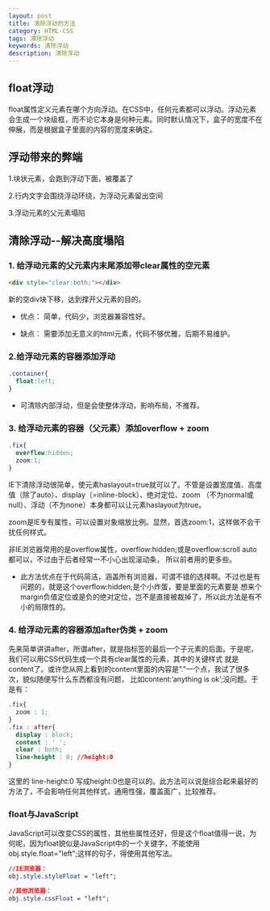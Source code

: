 ```yaml
---
layout: post
title: 清除浮动的方法
category: HTML-CSS
tags: 清除浮动
keywords: 清除浮动
description: 清除浮动
---
```


## float浮动
float属性定义元素在哪个方向浮动。在CSS中，任何元素都可以浮动。浮动元素会生成一个块级框，而不论它本身是何种元素。同时默认情况下，盒子的宽度不在伸展，而是根据盒子里面的内容的宽度来确定。

## 浮动带来的弊端
1.块状元素，会跑到浮动下面，被覆盖了

2.行内文字会围绕浮动环绕，为浮动元素留出空间

3.浮动元素的父元素塌陷


##  清除浮动--解决高度塌陷
### 1. 给浮动元素的父元素内末尾添加带clear属性的空元素
```html
<div style="clear:both;"></div>
```
新的空div块下移，达到撑开父元素的目的。

- 优点：
简单，代码少，浏览器兼容性好。

- 缺点：
需要添加无意义的html元素，代码不够优雅，后期不易维护。


### 2.给浮动元素的容器添加浮动
```css
.container{
  float:left;
}
```
- 可清除内部浮动，但是会使整体浮动，影响布局，不推荐。

### 3. 给浮动元素的容器（父元素）添加overflow + zoom
```css
.fix{
  overflow:hidden; 
  zoom:1;
}
```

IE下清除浮动很简单，使元素haslayout=true就可以了。不管是设置宽度值、高度值（除了auto）、display（=inline-block）、绝对定位、zoom
（不为normal或null）、浮动（不为none）本身都可以让元素haslayout为true。

zoom是IE专有属性，可以设置对象缩放比例。显然，首选zoom:1，这样做不会干扰任何样式。

非IE浏览器常用的是overflow属性，overflow:hidden;或是overflow:scroll auto都可以，不过由于后者经常一不小心出现滚动条，
所以前者用的更多些。

- 此方法优点在于代码简洁，涵盖所有浏览器，可谓不错的选择啊。不过也是有问题的，就是这个overflow:hidden;是个小炸蛋，要是里面的元素要是
想来个margin负值定位或是负的绝对定位，岂不是直接被裁掉了，所以此方法是有不小的局限性的。

### 4. 给浮动元素的容器添加after伪类 + zoom
先来简单讲讲after，所谓after，就是指标签的最后一个子元素的后面。于是呢，我们可以用CSS代码生成一个具有clear属性的元素，其中的关键样式
就是content了。或许您从网上看到的content里面的内容是”.”一个点，我试了很多次，貌似随便写什么东西都没有问题，
比如content:’anything is ok’;没问题。于是有：
```css
.fix{
  zoom : 1;
}
.fix : after{
  display : block; 
  content : ' '; 
  clear : both; 	
  line-height : 0; //height:0
}
```
这里的 line-height:0 写成height:0也是可以的。此方法可以说是综合起来最好的方法了，不会影响任何其他样式，通用性强，覆盖面广，比较推荐。

### float与JavaScript
JavaScript可以改变CSS的属性，其他些属性还好，但是这个float值得一说，为何呢，因为float貌似是JavaScript中的一个关键字，不能使用
obj.style.float="left";这样的句子，得使用其他写法。
```css
//IE浏览器：
obj.style.styleFloat = "left";

//其他浏览器：
obj.style.cssFloat = "left";
```
